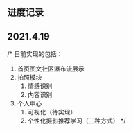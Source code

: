 ## 进度记录
## 2021.4.19
/* 目前实现的包括：
 1. 首页图文社区瀑布流展示
 2. 拍照模块
	1. 情感识别
	2. 内容识别
 3. 个人中心
	1. 可视化（待实现）
	2. 个性化摄影推荐学习（三种方式） 
 */